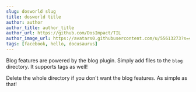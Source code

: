 ```yaml
---
slug: dosworld slug
title: dosworld title
author: author
author_title: author_title
author_url: https://github.com/DosImpact/TIL
author_image_url: https://avatars0.githubusercontent.com/u/55613273?s=460&u=0b72dd7b4a2e89a3da8a4917644f3de24d8af0b1&v=4
tags: [facebook, hello, docusaurus]
---
```


Blog features are powered by the blog plugin. Simply add files to the `blog` directory. It supports tags as well!

Delete the whole directory if you don't want the blog features. As simple as that!
